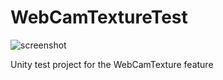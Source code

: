 # WebCamTextureTest

![screenshot](https://github.com/keijiro/WebCamTextureTest/assets/343936/56c35535-04e1-49b8-b630-8a7e77347bd6)

Unity test project for the WebCamTexture feature
